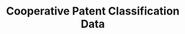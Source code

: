 ---
layout: default
bigquery: https://console.cloud.google.com/bigquery?p=patents-public-data&d=cpc&page=dataset
citation: '“Cooperative Patent Classification” by the EPO and USPTO, for public use. '
contributors: EPO, USPTO
cost: None
description: Cooperative Patent Classification Data contains the scheme and definitions
  of the Cooperative Patent Classification system for classifying patent documents.
  The CPC is the result of a partnership between the EPO and the USPTO in their joint
  effort to develop a common, internationally compatible classification system for
  technical documents, in particular patent publications, which will be used by both
  offices in the patent granting process
documentation: https://www.cooperativepatentclassification.org/cpcSchemeAndDefinitions
last_edit: 04/08/2022, 06:09:03
location: https://www.cooperativepatentclassification.org/index
maintained_by: USPTO, EPO
schema_fields:
- dateRevised
- title_full
- ipcConcordant
- symbol
- glossary
- date_revised
- limiting_references
- applicationReferences
- definition
- notAllocatable
- residualReferences
- ipc_concordant
- informative_references
- level
- childGroups
- title_part
- synonyms
- titlePart
- not_allocatable
- limitingReferences
- titleFull
- status
- children
- breakdown_code
- application_references
- informativeReferences
- breakdownCode
- parents
- child_groups
- additional_only
- residual_references
- sizeCache
shortname: cooperative_patent_classification
tags:
- patents
- science
title: Cooperative Patent Classification Data
uuid: 984374a7-16e9-4b35-9445-458daceb01bf
---